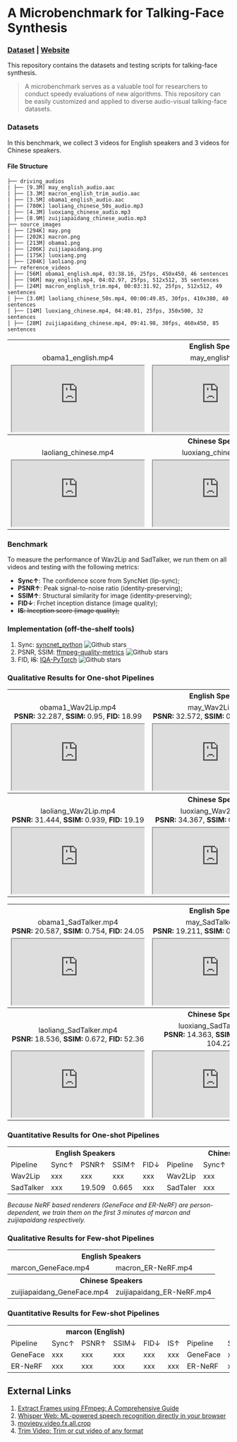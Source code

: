 # A Microbenchmark for Talking-Face Synthesis
### [**Dataset**](https://drive.google.com/drive/folders/1vBse3rgHd3JfTGNFXC-oUZs5DR9B5Mep?usp=sharing) | [**Website**](https://jason-cs18.github.io/awesome-avatar/benchmarks/)

This repository contains the datasets and testing scripts for talking-face synthesis.

> A microbenchmark serves as a valuable tool for researchers to conduct speedy evaluations of new algorithms. This repository can be easily customized and applied to diverse audio-visual talking-face datasets.

### Datasets
In this benchmark, we collect 3 videos for English speakers and 3 videos for Chinese speakers.

<!-- <img src="https://github.com/Jason-cs18/awesome-avatar/blob/main/benchmarks/assets/file_structure.png"/>

![File Structure](https://github.com/Jason-cs18/awesome-avatar/blob/main/benchmarks/assets/file_structure.png "Magic Gardens") -->

<!-- ![](https://github.com/Jason-cs18/awesome-avatar/blob/main/benchmarks/assets/file_structure.png) -->

#### File Structure
```
├── driving_audios
| ├── [9.3M] may_english_audio.aac
| ├── [3.3M] macron_english_trim_audio.aac
| ├── [3.5M] obama1_english_audio.aac
| ├── [780K] laoliang_chinese_50s_audio.mp3
| ├── [4.3M] luoxiang_chinese_audio.mp3
| ├── [8.9M] zuijiapaidang_chinese_audio.mp3
├── source_images
| ├── [294K] may.png
| ├── [202K] macron.png
| ├── [213M] obama1.png
| ├── [206K] zuijiapaidang.png
| ├── [175K] luoxiang.png
| ├── [204K] laoliang.png
├── reference_videos
│ ├── [56M] obama1_english.mp4, 03:38.16, 25fps, 450x450, 46 sentences
│ ├── [96M] may_english.mp4, 04:02.97, 25fps, 512x512, 35 sentences
│ ├── [24M] macron_english_trim.mp4, 00:03:31.92, 25fps, 512x512, 49 sentences
│ ├── [3.6M] laoliang_chinese_50s.mp4, 00:00:49.85, 30fps, 410x380, 40 sentences
│ ├── [14M] luoxiang_chinese.mp4, 04:40.01, 25fps, 350x500, 32 sentences
│ ├── [28M] zuijiapaidang_chinese.mp4, 09:41.98, 30fps, 460x450, 85 sentences
```

<table>
	<tr>
	    <th colspan="3"><center>English Speakers</center></th>
    	<tr>
	    	<td ><center>obama1_english.mp4</center></td>
	    	<td><center>may_english.mp4</center></td>
        	<td><center>macron_english.mp4</center></td>
		</tr >
    </tr >
    	<tr>
	    	<td><iframe src="https://drive.google.com/file/d/1g-T1nvL0KqBkInIRVSSbOvmC1LiCB36o/preview"></iframe></td>
	    	<td><iframe src="https://drive.google.com/file/d/1UMQZP7j8ORLJpHYiUMc-FexDp_SX7386/preview"></iframe></td>
        	<td><iframe src="https://drive.google.com/file/d/1ReG45fm8wnz_a3ZJ3qOhPJGgS8LywKaS/preview"></iframe></td>
		</tr >
    <tr>
	    <th colspan="3"><center>Chinese Speakers</center></th>
    	<tr>
	    	<td ><center>laoliang_chinese.mp4</center></td>
	    	<td><center>luoxiang_chinese.mp4</center></td>
	    	<td><center>zuijiapaidang_chinese.mp4</center></td>
		</tr >
    </tr >
    	<tr>
	    	<td><iframe src="https://drive.google.com/file/d/1jk9gX2R7KcD_Q2WF-zs7e2Es3lfKBCpK/preview"></iframe></td>
	    	<td><iframe src="https://drive.google.com/file/d/1d1haMYyA9mH0Wc1NgkEAuHtk30KpLJME/preview"></iframe></td>
        	<td><iframe src="https://drive.google.com/file/d/1H-DhAj2K8EESbCUWvr6ylcUqKIFVJ94k/preview"></iframe></td>
		</tr >
</table>

### Benchmark
To measure the performance of Wav2Lip and SadTalker, we run them on all videos and testing with the following metrics: 
- **Sync↑**: The confidence score from SyncNet (lip-sync);
- **PSNR↑**: Peak signal-to-noise ratio (identity-preserving);
- **SSIM↑**: Structural similarity for image (identity-preserving);
- **FID↓**: Frchet inception distance (image quality);
- ~~**IS**: Inception score (image quality);~~

### Implementation (off-the-shelf tools)
1. Sync: [syncnet_python](https://github.com/joonson/syncnet_python) ![Github stars](https://img.shields.io/github/stars/joonson/syncnet_python.svg) 
2. PSNR, SSIM: [ffmpeg-quality-metrics](https://github.com/slhck/ffmpeg-quality-metrics) ![Github stars](https://img.shields.io/github/stars/slhck/ffmpeg-quality-metrics.svg) 
3. FID, ~~IS~~: [IQA-PyTorch](https://github.com/chaofengc/IQA-PyTorch) ![Github stars](https://img.shields.io/github/stars/chaofengc/IQA-PyTorch.svg)  


### Qualitative Results for One-shot Pipelines

<table>
	<tr>
	    <th colspan="3"><center>English Speakers</center></th>
    	<tr>
	    	<td ><center>obama1_Wav2Lip.mp4<br><b>PSNR:</b> 32.287, <b>SSIM:</b> 0.95, <b>FID:</b> 18.99</center></td>
	    	<td><center>may_Wav2Lip.mp4<br><b>PSNR:</b> 32.572, <b>SSIM:</b> 0.936, <b>FID:</b> 33.94</center></td>
        	<td><center>macron_Wav2Lip.mp4<br><b>PSNR:</b> 35.737, <b>SSIM:</b> 0.969, <b>FID:</b> 6.121</center></td>
		</tr >
    </tr >
	<tr>
    	<tr>
	    	<td><iframe src="https://drive.google.com/file/d/159jlICcQEs5A-_bxnH752fjL49P4uzuw/preview"></iframe></td>
	    	<td><iframe src="https://drive.google.com/file/d/195V0U8rjnce4aujAI2AZhpCwqKddXHGA/preview"></iframe></td>
        	<td><iframe src="https://drive.google.com/file/d/1Z0bIbqmVgNdECxgYLedUPVpW6uwquE1z/preview"></iframe></td>
		</tr >
    </tr >
    <tr>
	    <th colspan="3"><center>Chinese Speakers</center></th>
    	<tr>
	    	<td ><center>laoliang_Wav2Lip.mp4<br><b>PSNR:</b> 31.444, <b>SSIM:</b> 0.939, <b>FID:</b> 19.19</center></td>
	    	<td><center>luoxiang_Wav2Lip.mp4<br><b>PSNR:</b> 34.367, <b>SSIM:</b> 0.97, <b>FID:</b> 23.63</center></td>
	    	<td><center>zuijiapaidang_Wav2Lip.mp4<br><b>PSNR:</b> TBD, <b>SSIM:</b> TBD, <b>FID:</b> TBD</center></td>
		</tr >
		<tr>
	    	<td><iframe src="https://drive.google.com/file/d/1SKfceJZ_142bETjqc-FyCtem-SSFlWI4/preview"></iframe></td>
	    	<td><iframe src="https://drive.google.com/file/d/15Dt0-5rRbWiYDW4GuzfZGxK8ndjk2MOy/preview"></iframe></td>
        	<td>TBD</td>
		</tr >
    </tr >
</table>

<table>
	<tr>
	    <th colspan="3"><center>English Speakers</center></th>
    	<tr>
	    	<td ><center>obama1_SadTalker.mp4<br><b>PSNR:</b> 20.587, <b>SSIM:</b> 0.754, <b>FID:</b> 24.05</center></td>
	    	<td><center>may_SadTalker.mp4<br><b>PSNR:</b> 19.211, <b>SSIM:</b> 0.763, <b>FID:</b> 98.98</center></td>
        	<td><center>macron_SadTalker.mp4<br><b>PSNR:</b> 18.729, <b>SSIM:</b> 0.763, <b>FID:</b> 98.98</center></td>
		</tr >
		<tr>
	    	<td><iframe src="https://drive.google.com/file/d/1xw0gsxCIGJOKpdAudHM1M5mc7qFaQnBv/preview"></iframe></td>
	    	<td><iframe src="https://drive.google.com/file/d/1wAFcDyK_Yma4pBHNQZAUJzWEzIsL6rS0/preview"></iframe></td>
        	<td><iframe src="https://drive.google.com/file/d/1y8NmIkXmgCXYKXxJKAEhYwjsh1LSiTiq/preview"></iframe></td>
		</tr >
    </tr >
    <tr>
	    <th colspan="3"><center>Chinese Speakers</center></th>
    	<tr>
	    	<td ><center>laoliang_SadTalker.mp4<br><b>PSNR:</b> 18.536, <b>SSIM:</b> 0.672, <b>FID:</b> 52.36</center></td>
	    	<td><center>luoxiang_SadTalker.mp4<br><b>PSNR:</b> 14.363, <b>SSIM:</b> 0.598, <b>FID:</b> 104.22</center></td>
	    	<td><center>zuijiapaidang_SadTalker.mp4<br><b>PSNR:</b> 17.359, <b>SSIM:</b> 0.725, <b>FID:</b> 47.78</center></td>
		</tr >
		<tr>
	    	<td><iframe src="https://drive.google.com/file/d/1i5fu_iYkg98a6vRvPw7tg8Z2mRvp4PV3/preview"></iframe></td>
	    	<td><iframe src="https://drive.google.com/file/d/1Ln5WBpa2PMWT0vDMfB0M_Una_o5j2QL3/preview"></iframe></td>
        	<td><iframe src="https://drive.google.com/file/d/1m8itAbvVVi5kx67_00mUo7vpTGs0gwpw/preview"></iframe></td>
		</tr >
    </tr >
</table>

### Quantitative Results for One-shot Pipelines



<table>
	<tr>
	    <th colspan="5"><center>English Speakers</center></th> <th colspan="5"><center>Chinese Speakers</center></th>
    	<tr>
	    	<td >Pipeline</td>
	    	<td>Sync↑</td>
	    	<td>PSNR↑</td>
        	<td>SSIM↑</td>
			<td>FID↓</td>
        	<!-- <td>IS↑</td> -->
			<td >Pipeline</td>
	    	<td>Sync↑</td>
	    	<td>PSNR↑</td>
        	<td>SSIM↓</td>
			<td>FID↓</td>
        	<!-- <td>IS↑</td> -->
		</tr >
    </tr >
		<tr>
	    	<td >Wav2Lip</td>
	    	<td>xxx</td>
	    	<td>xxx</td>
        	<td>xxx</td>
			<td>xxx</td>
        	<!-- <td>xxx</td> -->
	    	<td >Wav2Lip</td>
	    	<td>xxx</td>
	    	<td>xxx</td>
        	<td>xxx</td>
			<td>xxx</td>
        	<!-- <td>xxx</td> -->
		</tr >
		<tr>
	    	<td >SadTalker</td>
	    	<td>xxx</td>
	    	<td>19.509</td>
        	<td>0.665</td>
			<td>xxx</td>
        	<!-- <td>xxx</td> -->
	    	<td >SadTaler</td>
	    	<td>xxx</td>
	    	<td>16.752</td>
        	<td>xxx</td>
			<td>xxx</td>
        	<!-- <td>xxx</td> -->
		</tr >
</table>


*Because NeRF based renderers (GeneFace and ER-NeRF) are person-dependent, we train them on the first 3 minutes of marcon and zuijiapaidang respectively.*


### Qualitative Results for Few-shot Pipelines

<table>
	<tr>
	    <th colspan="2"><center>English Speakers</center></th>
    	<tr>
	    	<td >marcon_GeneFace.mp4</td>
	    	<td>macron_ER-NeRF.mp4</td>
		</tr >
    </tr >
    <tr>
	    <th colspan="2"><center>Chinese Speakers</center></th>
    	<tr>
	    	<td >zuijiapaidang_GeneFace.mp4</td>
	    	<td>zuijiapaidang_ER-NeRF.mp4</td>
		</tr >
    </tr >
</table>

### Quantitative Results for Few-shot Pipelines

<table>
	<tr>
	    <th colspan="6"><center>marcon (English)</center></th><th colspan="6"><center>zuijiapaidang (Chinese)</center></th>
    	<tr>
	    	<td >Pipeline</td>
	    	<td>Sync↑</td>
	    	<td>PSNR↑</td>
        	<td>SSIM↓</td>
			<td>FID↓</td>
        	<td>IS↑</td>
			<td >Pipeline</td>
	    	<td>Sync↑</td>
	    	<td>PSNR↑</td>
        	<td>SSIM↓</td>
			<td>FID↓</td>
        	<td>IS↑</td>
		</tr >
    </tr >
		<tr>
	    	<td >GeneFace</td>
	    	<td>xxx</td>
	    	<td>xxx</td>
        	<td>xxx</td>
			<td>xxx</td>
        	<td>xxx</td>
	    	<td >GeneFace</td>
	    	<td>xxx</td>
	    	<td>xxx</td>
        	<td>xxx</td>
			<td>xxx</td>
        	<td>xxx</td>
		</tr >
		<tr>
	    	<td >ER-NeRF</td>
	    	<td>xxx</td>
	    	<td>xxx</td>
        	<td>xxx</td>
			<td>xxx</td>
        	<td>xxx</td>
	    	<td >ER-NeRF</td>
	    	<td>xxx</td>
	    	<td>xxx</td>
        	<td>xxx</td>
			<td>xxx</td>
        	<td>xxx</td>
		</tr >
</table>

## External Links
1. [Extract Frames using FFmpeg: A Comprehensive Guide](https://ottverse.com/extract-frames-using-ffmpeg-a-comprehensive-guide/)
2. [Whisper Web: ML-powered speech recognition directly in your browser](https://huggingface.co/spaces/Xenova/whisper-web)
3. [moviepy.video.fx.all.crop](https://zulko.github.io/moviepy/ref/videofx/moviepy.video.fx.all.crop.html)
4. [Trim Video: Trim or cut video of any format](https://online-video-cutter.com/)